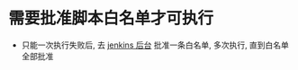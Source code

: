# 需要批准脚本白名单才可执行
- 只能一次执行失败后, 去 [jenkins 后台](http://8.140.28.238:6001/manage/scriptApproval/) 批准一条白名单, 多次执行, 直到白名单全部批准